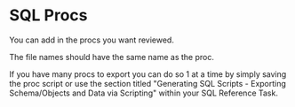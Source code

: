 # SQL Procs

You can add in the procs you want reviewed.

The file names should have the same name as the proc.

If you have many procs to export you can do so 1 at a time by simply saving the proc script or use the section titled "Generating SQL Scripts - Exporting Schema/Objects and Data via Scripting" within your SQL Reference Task.
